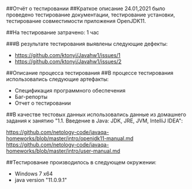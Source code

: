 ##Отчёт о тестировании
##Краткое описание
24.01,2021 было проведено тестирование документации, тестирование установки, тестирование совместимости приложения OpenJDK11.

##На тестирование затрачено: 1 час

###В результате тестирования выявлены следующие дефекты:
- https://github.com/ktonyi/Javahw1/issues/1
- https://github.com/ktonyi/Javahw1/issues/2

##Описание процесса тестирования
##В процессе тестирования использовались следующие артефакты:
- Спецификация программного обеспечения
- Баг-репорты
- Отчет о тестировании

##В качестве тестовых данных использовались данные из домашнего задания к занятию "1.1. Введение в Java: JDK, JRE, JVM, IntelliJ IDEA":

https://github.com/netology-code/javaqa-homeworks/blob/master/intro/openjdk11-manual.md
https://github.com/netology-code/javaqa-homeworks/blob/master/intro/user-manual.md

##Тестирование производилось в следующем окружении:
- Windows 7 x64
- java version "11.0.9.1"